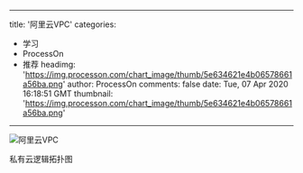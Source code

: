 
---
title: '阿里云VPC'
categories: 
 - 学习
 - ProcessOn
 - 推荐
headimg: 'https://img.processon.com/chart_image/thumb/5e634621e4b06578661a56ba.png'
author: ProcessOn
comments: false
date: Tue, 07 Apr 2020 16:18:51 GMT
thumbnail: 'https://img.processon.com/chart_image/thumb/5e634621e4b06578661a56ba.png'
---

<div>   
<img class="thumb" alt="阿里云VPC" src="https://img.processon.com/chart_image/thumb/5e634621e4b06578661a56ba.png" referrerpolicy="no-referrer">
<p>私有云逻辑拓扑图</p>  
</div>
            